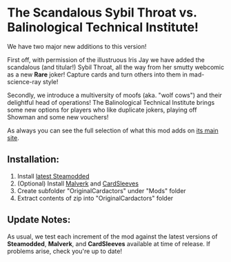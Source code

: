 # The Scandalous Sybil Throat vs. Balinological Technical Institute!

We have two major new additions to this version!

First off, with permission of the illustruous Iris Jay we have added the scandalous (and titular!) Sybil Throat, all the way from her smutty webcomic as a new **Rare** joker! Capture cards and turn others into them in mad-science-ray style!

Secondly, we introduce a multiversity of moofs (aka. "wolf cows") and their delightful head of operations! The Balinological Technical Institute brings some new options for players who like duplicate jokers, playing off Showman and some new vouchers!

As always you can see the full selection of what this mod adds on [its main site](https://shadenexus.com/balatro/).

## Installation:
1. Install [latest Steamodded](https://github.com/Steamodded/smods/wiki/)
2. (Optional) Install [Malverk](https://github.com/Eremel/Malverk) and [CardSleeves](https://github.com/larswijn/CardSleeves)
3. Create subfolder "OriginalCardactors" under "Mods" folder
4. Extract contents of zip into "OriginalCardactors" folder

## Update Notes:
As usual, we test each increment of the mod against the latest versions of **Steamodded**, **Malverk**, and **CardSleeves** available at time of release. If problems arise, check you're up to date!